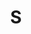 ---
layout: inventory-template
title: S
index: 4
home: buildingtoys
items:
  - name: Burgen und Schlösser
    category: Bricks that Stack
    manufacturer: Samuel Friedrich Fischer (SFF), Germany
    material: Wood
    year: 1900s
    image: /images/lego/cross/lego-church-309.jpg
    note:
      - The elaborate miniature construction set "Burgen und Schlösser" was crafted by the esteemed German company,
        SFF (Samuel Friedrich Fischer), established in 1850. This delightful set, nestled within a wooden box adorned
        with a sliding lid, evokes a sense of nostalgia and meticulous craftsmanship.
---